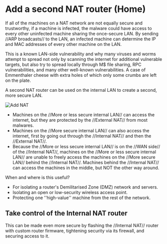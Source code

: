 # Add a second NAT router (Home)

If all of the machines on a NAT network are not equally secure and trustworthy, if a machine is infected, the malware could have access to every other uninfected machine sharing the once-secure LAN. By sending //ARP broadcasts// to the LAN, an infected machine can determine the IP and MAC addresses of every other machine on the LAN.

This is a known LAN-side vulnerability and why many viruses and worms attempt to spread not only by scanning the internet for additional vulnerable targets, but also try to spread locally through M$ file sharing, RPC vulnerabilities, and many other well-known vulnerabilities. A case of Emmenthaler cheese with extra holes of which only some crumbs are left on the plate.

A second NAT router can be used on the internal LAN to create a second, more secure LAN.

![Add NAT](https://github.com/tymyrddin/orchard/blob/main/mitigations/assets/images/addnat.png)

* Machines on the //More or less secure internal LAN// can access the internet, but they are protected by the //External NAT// from most malwares.
* Machines on the //More secure internal LAN// can also access the internet, first by going out through the //Internal NAT// and then the //External NAT//. 
* Because the //More or less secure internal LAN// is on the //WAN side// of the //Internal NAT//, machines on the //More or less secure internal LAN// are unable to freely access the machines on the //More secure LAN// behind the //Internal NAT//. Machines behind the //Internal NAT// can access the machines in the middle, but NOT the other way around.

When and where is this useful?
  * For isolating a router's Demilitarised Zone (DMZ) network and servers.
  * Isolating an open or low-security wireless access point.
  * Protecting one ''high-value'' machine from the rest of the network.

## Take control of the Internal NAT router
This can be made even more secure by flashing the //Internal NAT// router with custom router firmware, tightening security via its firewall, and securing access to it.

